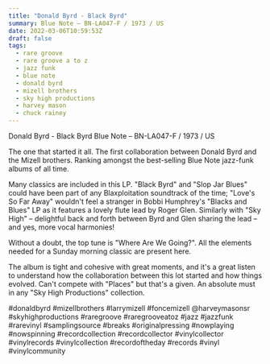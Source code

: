 ```yaml
---
title: "Donald Byrd - Black Byrd"
summary: Blue Note – BN-LA047-F / 1973 / US
date: 2022-03-06T10:59:53Z
draft: false
tags:
  - rare groove
  - rare groove a to z
  - jazz funk
  - blue note
  - donald byrd
  - mizell brothers
  - sky high productions
  - harvey mason
  - chuck rainey
---
```

Donald Byrd - Black Byrd
Blue Note – BN-LA047-F / 1973 / US

The one that started it all. The first collaboration between Donald Byrd and the Mizell brothers. Ranking amongst the best-selling Blue Note jazz-funk albums of all time.

Many classics are included in this LP. "Black Byrd" and "Slop Jar Blues" could have been part of any Blaxploitation soundtrack of the time; "Love's So Far Away" wouldn't feel a stranger in Bobbi Humphrey's "Blacks and Blues" LP as it features a lovely flute lead by Roger Glen. Similarly with "Sky High" – delightful back and forth between Byrd and Glen sharing the lead – and yes, more vocal harmonies!

Without a doubt, the top tune is "Where Are We Going?". All the elements needed for a Sunday morning classic are present here.

The album is tight and cohesive with great moments, and it's a great listen to understand how the collaboration between this lot started and how things evolved. Can't compete with "Places" but that's a given. An absolute must in any "Sky High Productions" collection.

#donaldbyrd #mizellbrothers #larrymizell #foncemizell @harveymasonsr #skyhighproductions #raregroove #raregrooveatoz #jazz #jazzfunk #rarevinyl #samplingsource #breaks #originalpressing #nowplaying #nowspinning #recordcollection #recordcollector #vinylcollector #vinylrecords #vinylcollection #recordoftheday #records #vinyl #vinylcommunity
